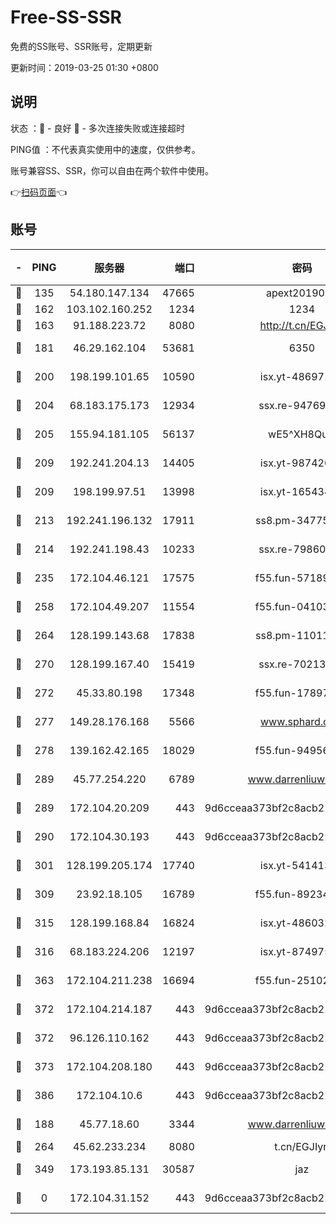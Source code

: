 # Free-SS-SSR

免费的SS账号、SSR账号，定期更新

更新时间：2019-03-25 01:30 +0800

## 说明

状态     ：🙂 - 良好 🙁 - 多次连接失败或连接超时

PING值   ：不代表真实使用中的速度，仅供参考。

账号兼容SS、SSR，你可以自由在两个软件中使用。

👉[扫码页面](https://liesauer.github.io/Free-SS-SSR/)👈

## 账号

|-|PING|服务器|端口|密码|加密方式|区域|
|:----:|:----:|:-----:|-----:|:----:|:----:|:----:|
|🙂|135|54.180.147.134|47665|apext2019001|chacha20|KR|
|🙂|162|103.102.160.252|1234|1234|rc4-md5|JP|
|🙂|163|91.188.223.72|8080|http://t.cn/EGJIyrl|rc4-md5|RU|
|🙂|181|46.29.162.104|53681|6350|aes-128-ctr|RU|
|🙂|200|198.199.101.65|10590|isx.yt-48697110|aes-256-cfb|US|
|🙂|204|68.183.175.173|12934|ssx.re-94769428|aes-256-cfb|US|
|🙂|205|155.94.181.105|56137|wE5^XH8Quw|aes-256-cfb|US|
|🙂|209|192.241.204.13|14405|isx.yt-98742023|aes-256-cfb|US|
|🙂|209|198.199.97.51|13998|isx.yt-16543494|aes-256-cfb|US|
|🙂|213|192.241.196.132|17911|ss8.pm-34775543|aes-256-cfb|US|
|🙂|214|192.241.198.43|10233|ssx.re-79860018|aes-256-cfb|US|
|🙂|235|172.104.46.121|17575|f55.fun-57189155|aes-256-cfb|SG|
|🙂|258|172.104.49.207|11554|f55.fun-04103964|aes-256-cfb|SG|
|🙂|264|128.199.143.68|17838|ss8.pm-11011315|aes-256-cfb|SG|
|🙂|270|128.199.167.40|15419|ssx.re-70213578|aes-256-cfb|SG|
|🙂|272|45.33.80.198|17348|f55.fun-17897030|aes-256-cfb|US|
|🙂|277|149.28.176.168|5566|www.sphard.com|aes-256-cfb|AU|
|🙂|278|139.162.42.165|18029|f55.fun-94956847|aes-256-cfb|SG|
|🙂|289|45.77.254.220|6789|www.darrenliuwei.com|aes-256-cfb|SG|
|🙂|289|172.104.20.209|443|9d6cceaa373bf2c8acb22e60b6a58be6|aes-256-cfb|US|
|🙂|290|172.104.30.193|443|9d6cceaa373bf2c8acb22e60b6a58be6|aes-256-cfb|US|
|🙂|301|128.199.205.174|17740|isx.yt-54141356|aes-256-cfb|SG|
|🙂|309|23.92.18.105|16789|f55.fun-89234249|aes-256-cfb|US|
|🙂|315|128.199.168.84|16824|isx.yt-48603215|aes-256-cfb|SG|
|🙂|316|68.183.224.206|12197|isx.yt-87497572|aes-256-cfb|SG|
|🙂|363|172.104.211.238|16694|f55.fun-25102776|aes-256-cfb|US|
|🙂|372|172.104.214.187|443|9d6cceaa373bf2c8acb22e60b6a58be6|aes-256-cfb|US|
|🙂|372|96.126.110.162|443|9d6cceaa373bf2c8acb22e60b6a58be6|aes-256-cfb|US|
|🙂|373|172.104.208.180|443|9d6cceaa373bf2c8acb22e60b6a58be6|aes-256-cfb|US|
|🙂|386|172.104.10.6|443|9d6cceaa373bf2c8acb22e60b6a58be6|aes-256-cfb|US|
|🙂|188|45.77.18.60|3344|www.darrenliuwei.com|aes-256-cfb|JP|
|🙂|264|45.62.233.234|8080|t.cn/EGJIyrl|rc4-md5|CA|
|🙂|349|173.193.85.131|30587|jaz|aes-256-cfb|US|
|🙁|0|172.104.31.152|443|9d6cceaa373bf2c8acb22e60b6a58be6|aes-256-cfb|US|
